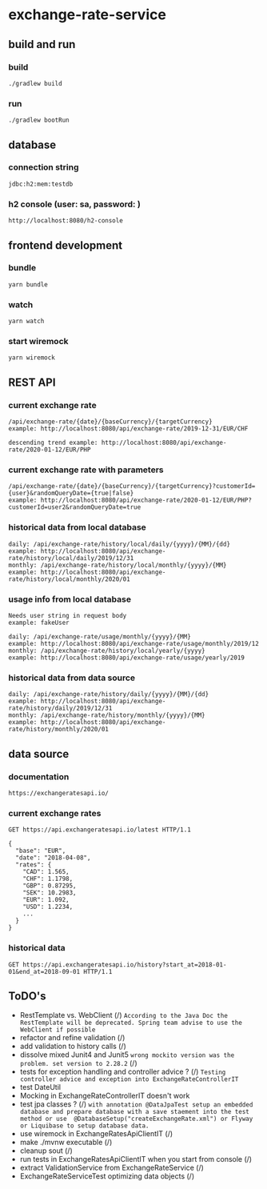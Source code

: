 # exchange-rate-service
    
## build and run

### build
    ./gradlew build    

### run
    ./gradlew bootRun
    
## database

### connection string
    jdbc:h2:mem:testdb
    
### h2 console (user: sa, password: )
    http://localhost:8080/h2-console    
    
## frontend development

### bundle
    yarn bundle
### watch
    yarn watch    
### start wiremock
    yarn wiremock    

## REST API

### current exchange rate
    /api/exchange-rate/{date}/{baseCurrency}/{targetCurrency}
    example: http://localhost:8080/api/exchange-rate/2019-12-31/EUR/CHF
    
    descending trend example: http://localhost:8080/api/exchange-rate/2020-01-12/EUR/PHP

### current exchange rate with parameters
    /api/exchange-rate/{date}/{baseCurrency}/{targetCurrency}?customerId={user}&randomQueryDate={true|false}
    example: http://localhost:8080/api/exchange-rate/2020-01-12/EUR/PHP?customerId=user2&randomQueryDate=true

### historical data from local database
    daily: /api/exchange-rate/history/local/daily/{yyyy}/{MM}/{dd}
    example: http://localhost:8080/api/exchange-rate/history/local/daily/2019/12/31
    monthly: /api/exchange-rate/history/local/monthly/{yyyy}/{MM}
    example: http://localhost:8080/api/exchange-rate/history/local/monthly/2020/01

### usage info from local database
    Needs user string in request body
    example: fakeUser
    
    daily: /api/exchange-rate/usage/monthly/{yyyy}/{MM}
    example: http://localhost:8080/api/exchange-rate/usage/monthly/2019/12
    monthly: /api/exchange-rate/history/local/yearly/{yyyy}
    example: http://localhost:8080/api/exchange-rate/usage/yearly/2019

### historical data from data source
    daily: /api/exchange-rate/history/daily/{yyyy}/{MM}/{dd}
    example: http://localhost:8080/api/exchange-rate/history/daily/2019/12/31
    monthly: /api/exchange-rate/history/monthly/{yyyy}/{MM}
    example: http://localhost:8080/api/exchange-rate/history/monthly/2020/01    
    
## data source
### documentation
    https://exchangeratesapi.io/
### current exchange rates   
    GET https://api.exchangeratesapi.io/latest HTTP/1.1
    
    {
      "base": "EUR",
      "date": "2018-04-08",
      "rates": {
        "CAD": 1.565,
        "CHF": 1.1798,
        "GBP": 0.87295,
        "SEK": 10.2983,
        "EUR": 1.092,
        "USD": 1.2234,
        ...
      }
    }
### historical data
    GET https://api.exchangeratesapi.io/history?start_at=2018-01-01&end_at=2018-09-01 HTTP/1.1    
            
## ToDO's
* RestTemplate vs. WebClient (/) 
`According to the Java Doc the RestTemplate will be deprecated. Spring team advise to use the WebClient if possible`
* refactor and refine validation (/)
* add validation to history calls (/)
* dissolve mixed Junit4 and Junit5 `wrong mockito version was the problem. set version to 2.28.2` (/)
* tests for exception handling and controller advice ? (/) 
`Testing controller advice and exception into ExchangeRateControllerIT`
* test DateUtil
* Mocking in ExchangeRateControllerIT doesn't work
* test jpa classes ? (/)
`with annotation @DataJpaTest setup an embedded database
and prepare database with a save staement into the test method or use 
@DatabaseSetup("createExchangeRate.xml") or Flyway or Liquibase to setup database data.`
* use wiremock in ExchangeRatesApiClientIT (/)
* make ./mvnw executable (/)
* cleanup sout (/)   
* run tests in ExchangeRatesApiClientIT when you start from console (/)
* extract ValidationService from ExchangeRateService (/)
* ExchangeRateServiceTest optimizing data objects (/)
